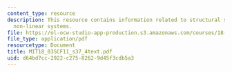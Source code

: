 ```yaml
---
content_type: resource
description: This resource contains information related to structural stability for
  non-linear systems.
file: https://ol-ocw-studio-app-production.s3.amazonaws.com/courses/18-03sc-differential-equations-fall-2011/d64bd7cc2922c27582629d45f3cdb5a3_MIT18_03SCF11_s37_4text.pdf
file_type: application/pdf
resourcetype: Document
title: MIT18_03SCF11_s37_4text.pdf
uid: d64bd7cc-2922-c275-8262-9d45f3cdb5a3
---
```


